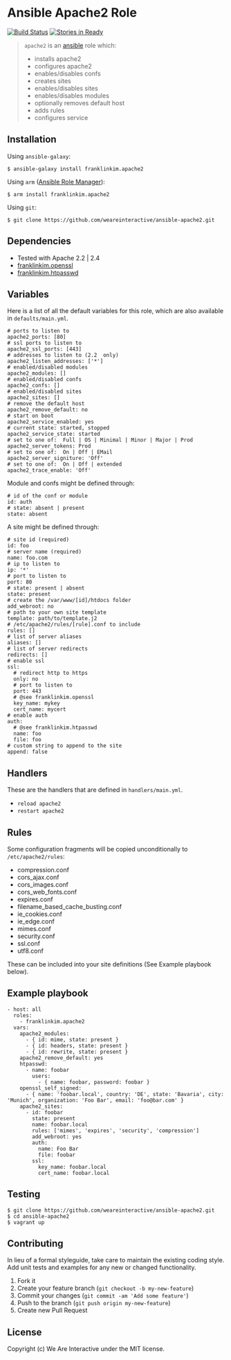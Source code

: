 # Ansible Apache2 Role

[![Build Status](https://travis-ci.org/weareinteractive/ansible-apache2.png?branch=master)](https://travis-ci.org/weareinteractive/ansible-apache2)
[![Stories in Ready](https://badge.waffle.io/weareinteractive/ansible-apache2.svg?label=ready&title=Ready)](http://waffle.io/weareinteractive/ansible-apache2)

> `apache2` is an [ansible](http://www.ansible.com) role which: 
> 
> * installs apache2
> * configures apache2
> * enables/disables confs
> * creates sites
> * enables/disables sites
> * enables/disables modules
> * optionally removes default host
> * adds rules
> * configures service

## Installation

Using `ansible-galaxy`:

```
$ ansible-galaxy install franklinkim.apache2
```

Using `arm` ([Ansible Role Manager](https://github.com/mirskytech/ansible-role-manager/)):

```
$ arm install franklinkim.apache2
```

Using `git`:

```
$ git clone https://github.com/weareinteractive/ansible-apache2.git
```

## Dependencies

* Tested with Apache 2.2 | 2.4
* [franklinkim.openssl](https://github.com/weareinteractive/ansible-openssl)
* [franklinkim.htpasswd](https://github.com/weareinteractive/ansible-htpasswd)

## Variables

Here is a list of all the default variables for this role, which are also available in `defaults/main.yml`.

```
# ports to listen to
apache2_ports: [80]
# ssl ports to listen to
apache2_ssl_ports: [443]
# addresses to listen to (2.2  only)
apache2_listen_addresses: ['*']
# enabled/disabled modules
apache2_modules: []
# enabled/disabled confs
apache2_confs: []
# enabled/disabled sites
apache2_sites: []
# remove the default host
apache2_remove_default: no
# start on boot
apache2_service_enabled: yes
# current state: started, stopped
apache2_service_state: started
# set to one of:  Full | OS | Minimal | Minor | Major | Prod
apache2_server_tokens: Prod
# set to one of:  On | Off | EMail
apache2_server_signiture: 'Off'
# set to one of:  On | Off | extended
apache2_trace_enable: 'Off'
```

Module and confs might be defined through:

```
# id of the conf or module
id: auth
# state: absent | present
state: absent
```

A site might be defined through:

```
# site id (required)
id: foo
# server name (required)
name: foo.com
# ip to listen to
ip: '*'
# port to listen to
port: 80
# state: present | absent
state: present
# create the /var/www/[id]/htdocs folder
add_webroot: no
# path to your own site template
template: path/to/template.j2
# /etc/apache2/rules/[rule].conf to include
rules: []
# list of server aliases
aliases: []
# list of server redirects
redirects: []
# enable ssl
ssl:
  # redirect http to https
  only: no
  # port to listen to
  port: 443
  # @see franklinkim.openssl
  key_name: mykey
  cert_name: mycert
# enable auth
auth:
  # @see franklinkim.htpasswd
  name: foo
  file: foo
# custom string to append to the site
append: false
```

## Handlers

These are the handlers that are defined in `handlers/main.yml`.

* `reload apache2` 
* `restart apache2` 

## Rules

Some configuration fragments will be copied unconditionally to `/etc/apache2/rules`:

* compression.conf
* cors_ajax.conf
* cors_images.conf
* cors_web_fonts.conf
* expires.conf
* filename_based_cache_busting.conf
* ie_cookies.conf
* ie_edge.conf
* mimes.conf
* security.conf
* ssl.conf
* utf8.conf

These can be included into your site definitions (See Example playbook below).

## Example playbook

```
- host: all
  roles: 
    - franklinkim.apache2
  vars:
    apache2_modules:
      - { id: mime, state: present }
      - { id: headers, state: present }
      - { id: rewrite, state: present }
    apache2_remove_default: yes
    htpasswd:
      - name: foobar
        users:
          - { name: foobar, password: foobar }
    openssl_self_signed:
      - { name: 'foobar.local', country: 'DE', state: 'Bavaria', city: 'Munich', organization: 'Foo Bar', email: 'foo@bar.com' }
    apache2_sites:
      - id: foobar
        state: present
        name: foobar.local
        rules: ['mimes', 'expires', 'security', 'compression']
        add_webroot: yes
        auth:
          name: Foo Bar
          file: foobar
        ssl:
          key_name: foobar.local
          cert_name: foobar.local
```

## Testing

```
$ git clone https://github.com/weareinteractive/ansible-apache2.git
$ cd ansible-apache2
$ vagrant up
```

## Contributing
In lieu of a formal styleguide, take care to maintain the existing coding style. Add unit tests and examples for any new or changed functionality.

1. Fork it
2. Create your feature branch (`git checkout -b my-new-feature`)
3. Commit your changes (`git commit -am 'Add some feature'`)
4. Push to the branch (`git push origin my-new-feature`)
5. Create new Pull Request

## License
Copyright (c) We Are Interactive under the MIT license.
